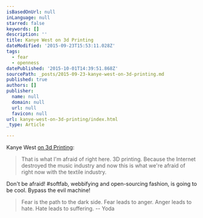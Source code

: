 ```yaml
---
isBasedOnUrl: null
inLanguage: null
starred: false
keywords: []
description: ''
title: Kanye West on 3d Printing
dateModified: '2015-09-23T15:53:11.028Z'
tags:
  - fear
  - openness
datePublished: '2015-10-01T14:39:51.868Z'
sourcePath: _posts/2015-09-23-kanye-west-on-3d-printing.md
published: true
authors: []
publisher:
  name: null
  domain: null
  url: null
  favicon: null
url: kanye-west-on-3d-printing/index.html
_type: Article

---
```

Kanye West [on 3d Printing][0]:

> That is what I'm afraid of right here. 3D printing. Because the 
> Internet destroyed the music industry and now this is what we're afraid 
> of right now with the textile industry.

Don't be afraid! \#softfab, webbifying and open-sourcing fashion, is going to be cool. Bypass the evil machine!

> Fear is the path to the dark side. Fear leads to anger. Anger leads to hate. Hate leads to suffering. -- Yoda



[0]: http://www.3ders.org/articles/20150923-kanye-west-as-a-fashion-designer-is-scared-of-3d-printing-technology.html